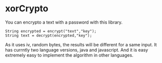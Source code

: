 # xorCrypto
You can encrypto a text with a password with this library. 
```
String encrypted = encrypt("text","key");
String text = decrypt(encrypted,"key");

```
As it uses iv, random bytes, the results will be different for a same input. 
It has currntly two language versions, java and javascript.
And it is easy extremely easy to implement the algorithm in other languages.
